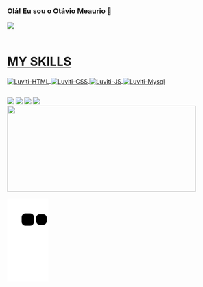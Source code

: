 ### Olá! Eu sou o Otávio Meaurio 👾



<div align="center">
  <a href="https://github.com/otaviomeaurio">
</div>

   <img height="180em" src="https://github-readme-stats.vercel.app/api?username=OtavioMeaurio&show_icons=true&theme=great-gatsby&include_all_commits=true&count_private=true"/>




  <div  style="display: inline_block"><br>
      <h1 >MY SKILLS</h1>
       <img align="center" alt="Luviti-HTML" height="auto" width="auto" src="https://img.shields.io/badge/HTML5-E34F26?style=for-the-badge&logo=html5&logoColor=white">
       <img align="center" alt="Luviti-CSS" height="auto" width="auto" src="https://img.shields.io/badge/CSS3-1572B6?style=for-the-badge&logo=css3&logoColor=white">
       <img align="center" alt="Luviti-JS" height="auto" width="auto" src="https://img.shields.io/badge/JavaScript-F7DF1E?style=for-the- badge&logo=javascript&logoColor=black">
       <img align="center" alt="Luviti-Mysql" height="auto" width="auto" src="https://img.shields.io/badge/MySQL-00000F?style=for-the-badge&logo=mysql&logoColor=white">
  </div>
  
  ##
 
<div> 
  <a href="https://instagram.com/ofc_barti_" target="_blank"><img src="https://img.shields.io/badge/-Instagram-%23E4405F?style=for-the-badge&logo=instagram&logoColor=white" target="_blank"></a>
 <a href="https://discord.gg/971498430906110092" target="_blank"><img src="https://img.shields.io/badge/Discord-7289DA?style=for-the-badge&logo=discord&logoColor=white" target="_blank"></a> 
  <a href ="mailto:otaviomeaurio737@gmail.com"><img src="https://img.shields.io/badge/-Gmail-%23333?style=for-the-badge&logo=gmail&logoColor=white" target="_blank"></a>
  <a href="https://www.linkedin.com/in/otavio-meaurio-7a512425b" target="_blank"><img src="https://img.shields.io/badge/-LinkedIn-%230077B5?style=for-the-badge&logo=linkedin&logoColor=white" target="_blank"></a> 
</div>

<img src="https://media.tenor.com/fT9yMSNVBlAAAAAM/meliodas.gif " height="200" width="440" >

![Snake animation](https://github.com/rafaballerini/rafaballerini/blob/output/github-contribution-grid-snake.svg)




